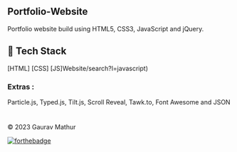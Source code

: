 ## Portfolio-Website
Portfolio website build using HTML5, CSS3, JavaScript and jQuery.


## 📌 Tech Stack
[HTML]
[CSS]
[JS]Website/search?l=javascript)


### Extras : 
Particle.js, Typed.js, Tilt.js, Scroll Reveal, Tawk.to, Font Awesome and JSON

#




© 2023 Gaurav Mathur


[![forthebadge](https://forthebadge.com/images/badges/built-with-love.svg)](https://forthebadge.com)
